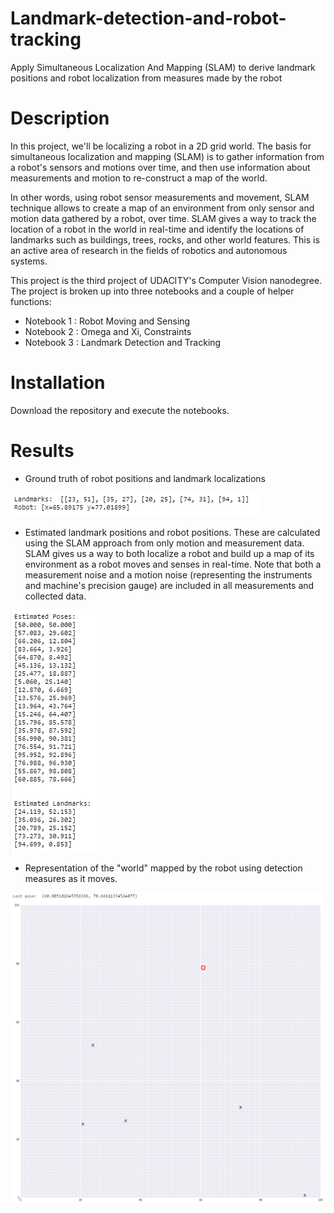 # Landmark-detection-and-robot-tracking
Apply Simultaneous Localization And Mapping (SLAM) to derive landmark positions and robot localization from measures made by the robot

# Description

In this project, we'll be localizing a robot in a 2D grid world. The basis for simultaneous localization and mapping (SLAM) is to gather information from a robot's sensors and motions over time, and then use information about measurements and motion to re-construct a map of the world.

In other words, using robot sensor measurements and movement, SLAM technique allows to create a map of an environment from only sensor and motion data gathered by a robot, over time. SLAM gives a way to track the location of a robot in the world in real-time and identify the locations of landmarks such as buildings, trees, rocks, and other world features. This is an active area of research in the fields of robotics and autonomous systems.

This project is the third project of UDACITY's Computer Vision nanodegree. The project is broken up into three notebooks and a couple of helper functions:
- Notebook 1 : Robot Moving and Sensing
- Notebook 2 : Omega and Xi, Constraints
- Notebook 3 : Landmark Detection and Tracking

# Installation

Download the repository and execute the notebooks.

# Results

- Ground truth of robot positions and landmark localizations

![](images/truth.PNG)

- Estimated landmark positions and robot positions. These are calculated using the SLAM approach from only motion and measurement data. SLAM gives us a way to both localize a robot and build up a map of its environment as a robot moves and senses in real-time. Note that both a measurement noise and a motion noise (representing the instruments and machine's precision gauge) are included in all measurements and collected data.

![](images/estimates.PNG)

- Representation of the "world" mapped by the robot using detection measures as it moves.

![](images/world.PNG)
